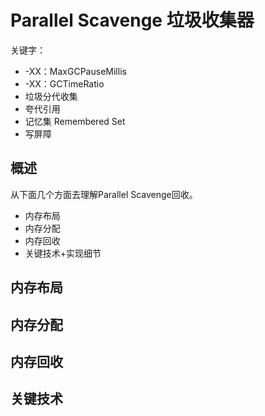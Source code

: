 # Parallel Scavenge 垃圾收集器

关键字：

- -XX：MaxGCPauseMillis
- -XX：GCTimeRatio
- 垃圾分代收集
- 夸代引用
- 记忆集 Remembered Set
- 写屏障


## 概述

从下面几个方面去理解Parallel Scavenge回收。

- 内存布局
- 内存分配
- 内存回收
- 关键技术+实现细节

## 内存布局

## 内存分配

## 内存回收

## 关键技术